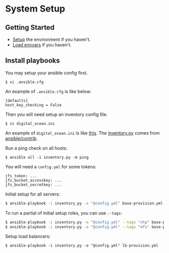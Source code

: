 # System Setup

## Getting Started

* [Setup](../README.md#Setup) the environment if you haven't.
* [Load envvars](../README.md#load-envvars) if you haven't.

## Install playbooks

You may setup your ansible config first.

```
$ vi .ansible.cfg
```

An example of `.ansible.cfg` is like below:

```
[defaults]
host_key_checking = False
```

Then you will need setup an inventory config file.

```
$ vi digital_ocean.ini
```

An example of `digital_ocean.ini` is like [this](https://github.com/ansible/ansible/blob/devel/contrib/inventory/digital_ocean.ini). The [inventory.py](inventory.py) comes from [ansible/contrib](https://github.com/ansible/ansible/blob/devel/contrib/inventory/digital_ocean.py).

Run a ping check on all hosts:

```
$ ansible all -i inventory.py -m ping
```

You will need a `config.yml` for some tokens:

```
jfs_token: ...
jfs_bucket_accesskey: ...
jfs_bucket_secretkey: ...
```

Initial setup for all servers:

```bash
$ ansible-playbook -i inventory.py -e "@config.yml" base-provision.yml
```

To run a partial of initial setup roles, you can use `--tags`:

```bash
$ ansible-playbook -i inventory.py -e "@config.yml" --tags "ntp" base-provision.yml
$ ansible-playbook -i inventory.py -e "@config.yml" --tags "mfs" base-provision.yml
```

Setup load balancers:

```
$ ansible-playbook -i inventory.py -e "@config.yml" lb-provision.yml
```
